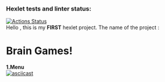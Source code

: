 ### Hexlet tests and linter status:
[![Actions Status](https://github.com/tramacore/java-project-61/actions/workflows/hexlet-check.yml/badge.svg)](https://github.com/tramacore/java-project-61/actions)\
Hello , this is my **FIRST** hexlet project.
The name of the project : 
# Brain Games!
**1.Menu**\
[![asciicast](https://asciinema.org/a/L8Rqo0z2zbUaNX9c4I7TU2e4J.svg)](https://asciinema.org/a/L8Rqo0z2zbUaNX9c4I7TU2e4J)
